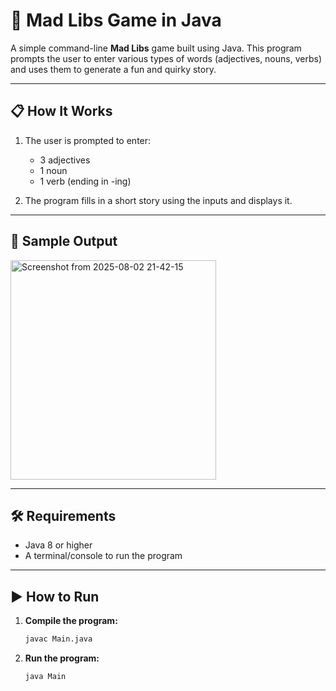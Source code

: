 # 🐒 Mad Libs Game in Java

A simple command-line **Mad Libs** game built using Java. This program prompts the user to enter various types of words (adjectives, nouns, verbs) and uses them to generate a fun and quirky story.

---

## 📋 How It Works

1. The user is prompted to enter:
   - 3 adjectives
   - 1 noun
   - 1 verb (ending in -ing)

2. The program fills in a short story using the inputs and displays it.

---

## 🧾 Sample Output

<img width="329" height="351" alt="Screenshot from 2025-08-02 21-42-15" src="https://github.com/user-attachments/assets/ac2e29d0-1ea3-44de-883e-ba593f698b7c" />


---

## 🛠 Requirements

- Java 8 or higher
- A terminal/console to run the program

---

## ▶️ How to Run

1. **Compile the program:**
   ```bash
   javac Main.java
2. **Run the program:**
   ```bash
   java Main
